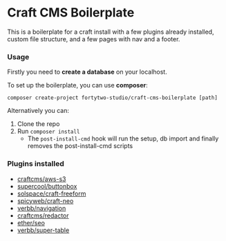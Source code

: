 # Craft CMS Boilerplate

This is a boilerplate for a craft install with a few plugins already installed, custom file structure, and a few pages with nav and a footer.

### Usage
Firstly you need to **create a database** on your localhost.

To set up the boilerplate, you can use **composer**:
```
composer create-project fortytwo-studio/craft-cms-boilerplate [path]
```

Alternatively you can:
1. Clone the repo
2. Run `composer install`
    - The `post-install-cmd` hook will run the setup, db import and finally removes the post-install-cmd scripts
    
### Plugins installed
- [craftcms/aws-s3](https://plugins.craftcms.com/aws-s3)
- [supercool/buttonbox](https://plugins.craftcms.com/buttonbox)
- [solspace/craft-freeform](https://plugins.craftcms.com/freeform)
- [spicyweb/craft-neo](https://plugins.craftcms.com/neo)
- [verbb/navigation](https://plugins.craftcms.com/navigation)
- [craftcms/redactor](https://plugins.craftcms.com/redactor)
- [ether/seo](https://plugins.craftcms.com/seo)
- [verbb/super-table](https://plugins.craftcms.com/super-table)
